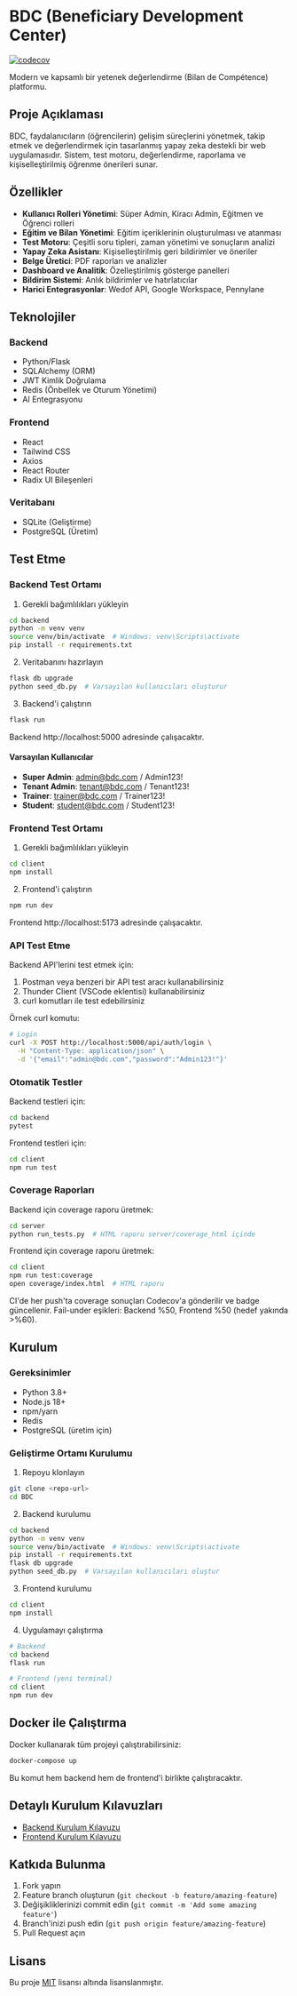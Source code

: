 # BDC (Beneficiary Development Center)

[![codecov](https://codecov.io/gh/your-user-or-org/BDC/branch/main/graph/badge.svg?token=YOURTOKEN)](https://codecov.io/gh/your-user-or-org/BDC)

Modern ve kapsamlı bir yetenek değerlendirme (Bilan de Compétence) platformu.

## Proje Açıklaması

BDC, faydalanıcıların (öğrencilerin) gelişim süreçlerini yönetmek, takip etmek ve değerlendirmek için tasarlanmış yapay zeka destekli bir web uygulamasıdır. Sistem, test motoru, değerlendirme, raporlama ve kişiselleştirilmiş öğrenme önerileri sunar.

## Özellikler

- **Kullanıcı Rolleri Yönetimi**: Süper Admin, Kiracı Admin, Eğitmen ve Öğrenci rolleri
- **Eğitim ve Bilan Yönetimi**: Eğitim içeriklerinin oluşturulması ve atanması
- **Test Motoru**: Çeşitli soru tipleri, zaman yönetimi ve sonuçların analizi
- **Yapay Zeka Asistanı**: Kişiselleştirilmiş geri bildirimler ve öneriler
- **Belge Üretici**: PDF raporları ve analizler
- **Dashboard ve Analitik**: Özelleştirilmiş gösterge panelleri
- **Bildirim Sistemi**: Anlık bildirimler ve hatırlatıcılar
- **Harici Entegrasyonlar**: Wedof API, Google Workspace, Pennylane

## Teknolojiler

### Backend
- Python/Flask
- SQLAlchemy (ORM)
- JWT Kimlik Doğrulama
- Redis (Önbellek ve Oturum Yönetimi)
- AI Entegrasyonu

### Frontend
- React
- Tailwind CSS
- Axios
- React Router
- Radix UI Bileşenleri

### Veritabanı
- SQLite (Geliştirme)
- PostgreSQL (Üretim)

## Test Etme

### Backend Test Ortamı

1. Gerekli bağımlılıkları yükleyin
```bash
cd backend
python -m venv venv
source venv/bin/activate  # Windows: venv\Scripts\activate
pip install -r requirements.txt
```

2. Veritabanını hazırlayın
```bash
flask db upgrade
python seed_db.py  # Varsayılan kullanıcıları oluşturur
```

3. Backend'i çalıştırın
```bash
flask run
```

Backend http://localhost:5000 adresinde çalışacaktır.

#### Varsayılan Kullanıcılar
- **Super Admin**: admin@bdc.com / Admin123!
- **Tenant Admin**: tenant@bdc.com / Tenant123!
- **Trainer**: trainer@bdc.com / Trainer123!
- **Student**: student@bdc.com / Student123!

### Frontend Test Ortamı

1. Gerekli bağımlılıkları yükleyin
```bash
cd client
npm install
```

2. Frontend'i çalıştırın
```bash
npm run dev
```

Frontend http://localhost:5173 adresinde çalışacaktır.

### API Test Etme

Backend API'lerini test etmek için:

1. Postman veya benzeri bir API test aracı kullanabilirsiniz
2. Thunder Client (VSCode eklentisi) kullanabilirsiniz
3. curl komutları ile test edebilirsiniz

Örnek curl komutu:
```bash
# Login
curl -X POST http://localhost:5000/api/auth/login \
  -H "Content-Type: application/json" \
  -d '{"email":"admin@bdc.com","password":"Admin123!"}'
```

### Otomatik Testler

Backend testleri için:
```bash
cd backend
pytest
```

Frontend testleri için:
```bash
cd client
npm run test
```

### Coverage Raporları

Backend için coverage raporu üretmek:
```bash
cd server
python run_tests.py  # HTML raporu server/coverage_html içinde
```

Frontend için coverage raporu üretmek:
```bash
cd client
npm run test:coverage
open coverage/index.html  # HTML raporu
```

CI'de her push'ta coverage sonuçları Codecov'a gönderilir ve badge güncellenir. Fail-under eşikleri: Backend %50, Frontend %50 (hedef yakında >%60).

## Kurulum

### Gereksinimler
- Python 3.8+
- Node.js 18+
- npm/yarn
- Redis
- PostgreSQL (üretim için)

### Geliştirme Ortamı Kurulumu

1. Repoyu klonlayın
```bash
git clone <repo-url>
cd BDC
```

2. Backend kurulumu
```bash
cd backend
python -m venv venv
source venv/bin/activate  # Windows: venv\Scripts\activate
pip install -r requirements.txt
flask db upgrade
python seed_db.py  # Varsayılan kullanıcıları oluştur
```

3. Frontend kurulumu
```bash
cd client
npm install
```

4. Uygulamayı çalıştırma
```bash
# Backend
cd backend
flask run

# Frontend (yeni terminal)
cd client
npm run dev
```

## Docker ile Çalıştırma

Docker kullanarak tüm projeyi çalıştırabilirsiniz:

```bash
docker-compose up
```

Bu komut hem backend hem de frontend'i birlikte çalıştıracaktır.

## Detaylı Kurulum Kılavuzları

- [Backend Kurulum Kılavuzu](backend/README.md)
- [Frontend Kurulum Kılavuzu](client/README.md)

## Katkıda Bulunma

1. Fork yapın
2. Feature branch oluşturun (`git checkout -b feature/amazing-feature`)
3. Değişikliklerinizi commit edin (`git commit -m 'Add some amazing feature'`)
4. Branch'inizi push edin (`git push origin feature/amazing-feature`)
5. Pull Request açın

## Lisans

Bu proje [MIT](LICENSE) lisansı altında lisanslanmıştır.